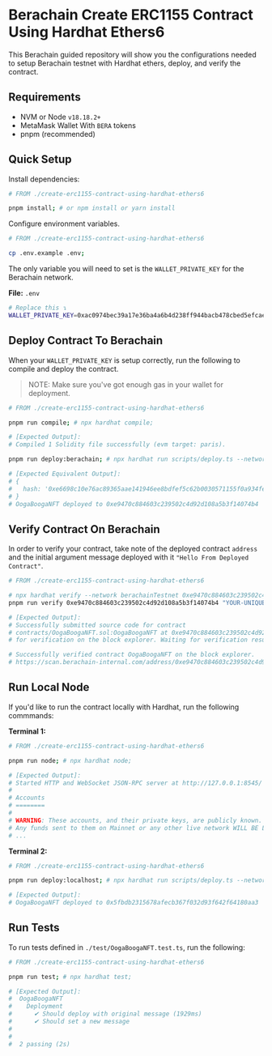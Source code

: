 # Berachain Create ERC1155 Contract Using Hardhat Ethers6

This Berachain guided repository will show you the configurations needed to setup Berachain testnet with Hardhat ethers, deploy, and verify the contract.

## Requirements

- NVM or Node `v18.18.2+`
- MetaMask Wallet With `BERA` tokens
- pnpm (recommended)

## Quick Setup

Install dependencies:

```bash
# FROM ./create-erc1155-contract-using-hardhat-ethers6

pnpm install; # or npm install or yarn install
```

Configure environment variables.

```bash
# FROM ./create-erc1155-contract-using-hardhat-ethers6

cp .env.example .env;
```

The only variable you will need to set is the `WALLET_PRIVATE_KEY` for the Berachain network.

**File:** `.env`

```bash
# Replace this ↴
WALLET_PRIVATE_KEY=0xac0974bec39a17e36ba4a6b4d238ff944bacb478cbed5efcae784d7bf4f2ff80
```

## Deploy Contract To Berachain

When your `WALLET_PRIVATE_KEY` is setup correctly, run the following to compile and deploy the contract.

> NOTE: Make sure you've got enough gas in your wallet for deployment.

```bash
# FROM ./create-erc1155-contract-using-hardhat-ethers6

pnpm run compile; # npx hardhat compile;

# [Expected Output]:
# Compiled 1 Solidity file successfully (evm target: paris).

pnpm run deploy:berachain; # npx hardhat run scripts/deploy.ts --network berachainTestnet;

# [Expected Equivalent Output]:
# {
#   hash: '0xe6698c10e76ac89365aae141946ee8bdfef5c62b0030571155f0a934fecafd7f'
# }
# OogaBoogaNFT deployed to 0xe9470c884603c239502c4d92d108a5b3f14074b4
```

## Verify Contract On Berachain

In order to verify your contract, take note of the deployed contract `address` and the initial argument message deployed with it `"Hello From Deployed Contract"`.

```bash
# FROM ./create-erc1155-contract-using-hardhat-ethers6

# npx hardhat verify --network berachainTestnet 0xe9470c884603c239502c4d92d108a5b3f14074b4 "https://example.com" "0x012456..";
pnpm run verify 0xe9470c884603c239502c4d92d108a5b3f14074b4 "YOUR-UNIQUE-BASE-URL-FOR-HOLDING-JSON-FILES-WITH-SLASH-AT-THE-END" "0xYOUR_WALLET_ADDRESS";

# [Expected Output]:
# Successfully submitted source code for contract
# contracts/OogaBoogaNFT.sol:OogaBoogaNFT at 0xe9470c884603c239502c4d92d108a5b3f14074b4
# for verification on the block explorer. Waiting for verification result...

# Successfully verified contract OogaBoogaNFT on the block explorer.
# https://scan.berachain-internal.com/address/0xe9470c884603c239502c4d92d108a5b3f14074b4#code
```

## Run Local Node

If you'd like to run the contract locally with Hardhat, run the following commmands:

**Terminal 1:**

```bash
# FROM ./create-erc1155-contract-using-hardhat-ethers6

pnpm run node; # npx hardhat node;

# [Expected Output]:
# Started HTTP and WebSocket JSON-RPC server at http://127.0.0.1:8545/
#
# Accounts
# ========
#
# WARNING: These accounts, and their private keys, are publicly known.
# Any funds sent to them on Mainnet or any other live network WILL BE LOST.
# ...
```

**Terminal 2:**

```bash
# FROM ./create-erc1155-contract-using-hardhat-ethers6

pnpm run deploy:localhost; # npx hardhat run scripts/deploy.ts --network localhost;

# [Expected Output]:
# OogaBoogaNFT deployed to 0x5fbdb2315678afecb367f032d93f642f64180aa3
```

## Run Tests

To run tests defined in `./test/OogaBoogaNFT.test.ts`, run the following:

```bash
# FROM ./create-erc1155-contract-using-hardhat-ethers6

pnpm run test; # npx hardhat test;

# [Expected Output]:
#  OogaBoogaNFT
#    Deployment
#      ✔ Should deploy with original message (1929ms)
#      ✔ Should set a new message
#
#
#  2 passing (2s)
```
